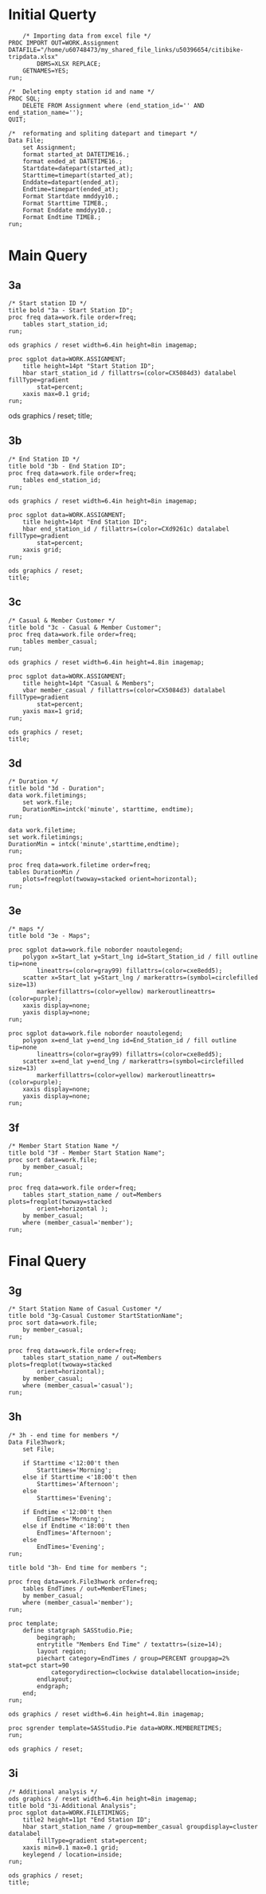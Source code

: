 # Initial Querty

        /* Importing data from excel file */
    PROC IMPORT OUT=WORK.Assignment DATAFILE="/home/u60748473/my_shared_file_links/u50396654/citibike-tripdata.xlsx" 
            DBMS=XLSX REPLACE;
        GETNAMES=YES;
    run;

    /*  Deleting empty station id and name */
    PROC SQL;
        DELETE FROM Assignment where (end_station_id='' AND end_station_name='');
    QUIT;

    /*  reformating and spliting datepart and timepart */
    Data File;
        set Assignment;
        format started_at DATETIME16.;
        format ended_at DATETIME16.;
        Startdate=datepart(started_at);
        Starttime=timepart(started_at);
        Enddate=datepart(ended_at);
        Endtime=timepart(ended_at);
        Format Startdate mmddyy10.;
        Format Starttime TIME8.;
        Format Enddate mmddyy10.;
        Format Endtime TIME8.;
    run;

# Main Query

## 3a

    /* Start station ID */
    title bold "3a - Start Station ID";
    proc freq data=work.file order=freq;
        tables start_station_id;
    run;

    ods graphics / reset width=6.4in height=8in imagemap;

    proc sgplot data=WORK.ASSIGNMENT;
        title height=14pt "Start Station ID";
        hbar start_station_id / fillattrs=(color=CX5084d3) datalabel fillType=gradient 
            stat=percent;
        xaxis max=0.1 grid;
    run;

ods graphics / reset;
title;
## 3b
    /* End Station ID */
    title bold "3b - End Station ID";
    proc freq data=work.file order=freq;
        tables end_station_id;
    run;

    ods graphics / reset width=6.4in height=8in imagemap;

    proc sgplot data=WORK.ASSIGNMENT;
        title height=14pt "End Station ID";
        hbar end_station_id / fillattrs=(color=CXd9261c) datalabel fillType=gradient 
            stat=percent;
        xaxis grid;
    run;

    ods graphics / reset;
    title;
## 3c
    /* Casual & Member Customer */
    title bold "3c - Casual & Member Customer";
    proc freq data=work.file order=freq;
        tables member_casual;
    run;

    ods graphics / reset width=6.4in height=4.8in imagemap;

    proc sgplot data=WORK.ASSIGNMENT;
        title height=14pt "Casual & Members";
        vbar member_casual / fillattrs=(color=CX5084d3) datalabel fillType=gradient 
            stat=percent;
        yaxis max=1 grid;
    run;

    ods graphics / reset;
    title;
## 3d
    /* Duration */
    title bold "3d - Duration";
    data work.filetimings;
        set work.file;
        DurationMin=intck('minute', starttime, endtime);
    run;

    data work.filetime; 
    set work.filetimings; 
    DurationMin = intck('minute',starttime,endtime); 
    run;

    proc freq data=work.filetime order=freq;
    tables DurationMin / 
        plots=freqplot(twoway=stacked orient=horizontal);
    run;


## 3e
    /* maps */
    title bold "3e - Maps";

    proc sgplot data=work.file noborder noautolegend;
        polygon x=Start_lat y=Start_lng id=Start_Station_id / fill outline tip=none 
            lineattrs=(color=gray99) fillattrs=(color=cxe8edd5);
        scatter x=Start_lat y=Start_lng / markerattrs=(symbol=circlefilled size=13) 
            markerfillattrs=(color=yellow) markeroutlineattrs=(color=purple);
        xaxis display=none;
        yaxis display=none;
    run;

    proc sgplot data=work.file noborder noautolegend;
        polygon x=end_lat y=end_lng id=End_Station_id / fill outline tip=none 
            lineattrs=(color=gray99) fillattrs=(color=cxe8edd5);
        scatter x=end_lat y=end_lng / markerattrs=(symbol=circlefilled size=13) 
            markerfillattrs=(color=yellow) markeroutlineattrs=(color=purple);
        xaxis display=none;
        yaxis display=none;
    run;

## 3f
    /* Member Start Station Name */
    title bold "3f - Member Start Station Name";
    proc sort data=work.file;
        by member_casual;
    run;

    proc freq data=work.file order=freq;
        tables start_station_name / out=Members plots=freqplot(twoway=stacked 
            orient=horizontal );
        by member_casual;
        where (member_casual='member');
    run;



# Final Query


## 3g
    /* Start Station Name of Casual Customer */
    title bold "3g-Casual Customer StartStationName";
    proc sort data=work.file;
        by member_casual;
    run;

    proc freq data=work.file order=freq;
        tables start_station_name / out=Members plots=freqplot(twoway=stacked 
            orient=horizontal);
        by member_casual;
        where (member_casual='casual');
    run;
## 3h
    /* 3h - end time for members */
    Data File3hwork;
        set File;

        if Starttime <'12:00't then
            Starttimes='Morning';
        else if Starttime <'18:00't then
            Starttimes='Afternoon';
        else
            Starttimes='Evening';

        if Endtime <'12:00't then
            EndTimes='Morning';
        else if Endtime <'18:00't then
            EndTimes='Afternoon';
        else
            EndTimes='Evening';
    run;

    title bold "3h- End time for members ";

    proc freq data=work.File3hwork order=freq;
        tables EndTimes / out=MemberETimes;
        by member_casual;
        where (member_casual='member');
    run;

    proc template;
        define statgraph SASStudio.Pie;
            begingraph;
            entrytitle "Members End Time" / textattrs=(size=14);
            layout region;
            piechart category=EndTimes / group=PERCENT groupgap=2% stat=pct start=90 
                categorydirection=clockwise datalabellocation=inside;
            endlayout;
            endgraph;
        end;
    run;

    ods graphics / reset width=6.4in height=4.8in imagemap;

    proc sgrender template=SASStudio.Pie data=WORK.MEMBERETIMES;
    run;

    ods graphics / reset;

## 3i
    /* Additional analysis */
    ods graphics / reset width=6.4in height=8in imagemap;
    title bold "3i-Additional Analysis";
    proc sgplot data=WORK.FILETIMINGS;
        title2 height=11pt "End Station ID";
        hbar start_station_name / group=member_casual groupdisplay=cluster datalabel 
            fillType=gradient stat=percent;
        xaxis min=0.1 max=0.1 grid;
        keylegend / location=inside;
    run;

    ods graphics / reset;
    title;



